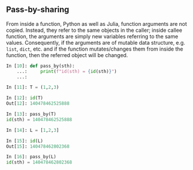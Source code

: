 ## Pass-by-sharing
From inside a function, Python as well as Julia, function arguments are not copied. Instead,
they refer to the same objects in the caller; inside callee function, the arguments are simply
new variables referring to the same values. Consequently, if the arguments are of mutable data
structure, e.g. `list`, `dict`, etc. and if the function mutates/changes them from inside the
function, then the referred object will be changed.

```python
In [10]: def pass_by(sth):
    ...:     print(f"id(sth) = {id(sth)}")
    ...:

In [11]: T = (1,2,3)

In [12]: id(T)
Out[12]: 140478462525888

In [13]: pass_by(T)
id(sth) = 140478462525888

In [14]: L = [1,2,3]

In [15]: id(L)
Out[15]: 140478462802368

In [16]: pass_by(L)
id(sth) = 140478462802368
```
